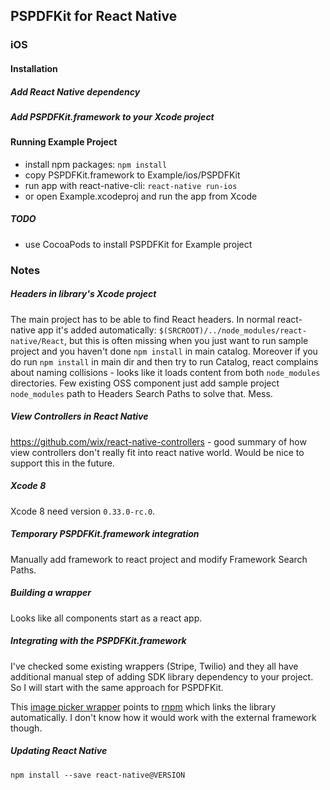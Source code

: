 ## PSPDFKit for React Native

### iOS

#### Installation

##### Add React Native dependency

##### Add PSPDFKit.framework to your Xcode project

#### Running Example Project

- install npm packages: `npm install`
- copy PSPDFKit.framework to Example/ios/PSPDFKit
- run app with react-native-cli: `react-native run-ios`
- or open Example.xcodeproj and run the app from Xcode

##### TODO

- use CocoaPods to install PSPDFKit for Example project

### Notes

##### Headers in library's Xcode project

The main project has to be able to find React headers. In normal react-native app it's added automatically: `$(SRCROOT)/../node_modules/react-native/React`, but this is often missing when you just want to run sample project and you haven't done `npm install` in main catalog. Moreover if you do run `npm install` in main dir and then try to run Catalog, react complains about naming collisions - looks like it loads content from both `node_modules` directories.
Few existing OSS component just add sample project `node_modules` path to Headers Search Paths to solve that. Mess.

##### View Controllers in React Native

https://github.com/wix/react-native-controllers - good summary of how view controllers don't really fit into react native world. Would be nice to support this in the future.

##### Xcode 8

Xcode 8 need version `0.33.0-rc.0`.

##### Temporary PSPDFKit.framework integration

Manually add framework to react project and modify Framework Search Paths.

##### Building a wrapper

Looks like all components start as a react app.

##### Integrating with the PSPDFKit.framework

I've checked some existing wrappers (Stripe, Twilio) and they all have additional manual step of adding SDK library dependency to your project. So I will start with the same approach for PSPDFKit.

This [image picker wrapper](https://github.com/marcshilling/react-native-image-picker) points to [rnpm](https://github.com/rnpm/rnpm) which links the library automatically. I don't know how it would work with the external framework though.

##### Updating React Native

`npm install --save react-native@VERSION`

